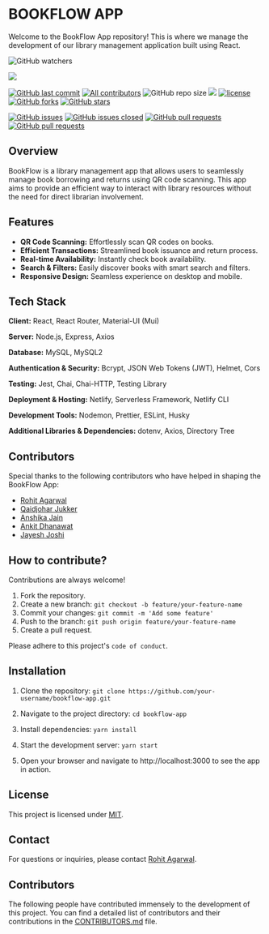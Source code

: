 # BOOKFLOW APP

Welcome to the BookFlow App repository! This is where we manage the development of our library management application built using React.

![GitHub watchers](https://img.shields.io/github/watchers/rohitagr0310/Bookflow-app?style=social) <br>

<a href="#Contribution" title="Contributions are welcome"><img src="https://img.shields.io/badge/contributions-welcome-green.svg"></a> <br>
<!-- ALL-CONTRIBUTORS-BADGE:START - Do not remove or modify this section -->
[![GitHub last commit](https://img.shields.io/github/last-commit/rohitagr0310/Bookflow-app?logo=git&logoColor=white)](https://github.com/rohitagr0310/Bookflow-app/commits/master)
[![All  contributors](https://img.shields.io/github/contributors/rohitagr0310/Bookflow-app?color=green)](https://github.com/rohitagr0310/Bookflow-app/graphs/contributors)
![GitHub repo size](https://img.shields.io/github/repo-size/rohitagr0310/Bookflow-app?color=blue)
![](https://img.shields.io/badge/Status-Ongoing-green.svg)
[![license](https://img.shields.io/github/license/rohitagr0310/Bookflow-app.svg?color=red)](https://github.com/rohitagr0310/Bookflow-app/blob/main/LICENSE)
[![GitHub forks](https://img.shields.io/github/forks/rohitagr0310/Bookflow-app.svg?color=green)](https://github.com/rohitagr0310/Bookflow-app/network) [![GitHub stars](https://img.shields.io/github/stars/rohitagr0310/Bookflow-app.svg?color=orange)](https://github.com/rohitagr0310/Bookflow-app/stargazers)

[![GitHub issues](https://img.shields.io/github/issues/rohitagr0310/Bookflow-app.svg?color=red)](https://github.com/rohitagr0310/Bookflow-app/issues)
[![GitHub issues closed](https://img.shields.io/github/issues-closed/rohitagr0310/Bookflow-app.svg)](https://github.com/rohitagr0310/Bookflow-app/issues?q=is%3Aissue+is%3Aclosed)
[![GitHub pull requests](https://img.shields.io/github/issues-pr/rohitagr0310/Bookflow-app.svg?color=yellow)](https://github.com/rohitagr0310/Bookflow-app/pulls)
[![GitHub pull requests](https://img.shields.io/github/issues-pr-closed/rohitagr0310/Bookflow-app.svg?color=red)](https://github.com/rohitagr0310/Bookflow-app/issues?q=is%3Aissue+is%3Aclosed)
## Overview

BookFlow is a library management app that allows users to seamlessly manage book borrowing and returns using QR code scanning. This app aims to provide an efficient way to interact with library resources without the need for direct librarian involvement.

## Features

-   **QR Code Scanning:** Effortlessly scan QR codes on books.
-   **Efficient Transactions:** Streamlined book issuance and return process.
-   **Real-time Availability:** Instantly check book availability.
-   **Search & Filters:** Easily discover books with smart search and filters.
-   **Responsive Design:** Seamless experience on desktop and mobile.

## Tech Stack

**Client:** React, React Router, Material-UI (Mui)

**Server:** Node.js, Express, Axios

**Database:** MySQL, MySQL2

**Authentication & Security:** Bcrypt, JSON Web Tokens (JWT), Helmet, Cors

**Testing:** Jest, Chai, Chai-HTTP, Testing Library

**Deployment & Hosting:** Netlify, Serverless Framework, Netlify CLI

**Development Tools:** Nodemon, Prettier, ESLint, Husky

**Additional Libraries & Dependencies:** dotenv, Axios, Directory Tree

## Contributors

Special thanks to the following contributors who have helped in shaping the BookFlow App:

-   [Rohit Agarwal](https://github.com/rohitagr0310)
-   [Qaidjohar Jukker](https://github.com/qaidjoharj53)
-   [Anshika Jain](https://github.com/jain-anshika)
-   [Ankit Dhanawat](https://github.com/jainankit0811)
-   [Jayesh Joshi](https://github.com/jayesh2474)

## How to contribute?

Contributions are always welcome!

1. Fork the repository.
2. Create a new branch: `git checkout -b feature/your-feature-name`
3. Commit your changes: `git commit -m 'Add some feature'`
4. Push to the branch: `git push origin feature/your-feature-name`
5. Create a pull request.

Please adhere to this project's `code of conduct`.

## Installation

1. Clone the repository:
   `git clone https://github.com/your-username/bookflow-app.git`

2. Navigate to the project directory:
   `cd bookflow-app`

3. Install dependencies:
   `yarn install`

4. Start the development server:
   `yarn start`

5. Open your browser and navigate to http://localhost:3000 to see the app in action.

## License

This project is licensed under [MIT](https://choosealicense.com/licenses/mit/).

## Contact

For questions or inquiries, please contact [Rohit Agarwal](mailto:Rohitagr2610@gmail.com).

## Contributors

The following people have contributed immensely to the development of this project. You can find a detailed list of contributors and their contributions in the [CONTRIBUTORS.md](CONTRIBUTORS.md) file.


